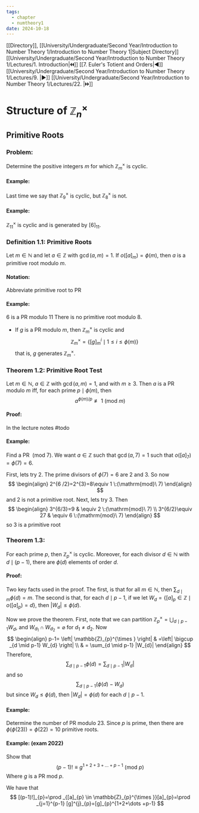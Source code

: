 ```yaml
---
tags:
  - chapter
  - numtheory1
date: 2024-10-18
---
```

[[Directory]], [[University/Undergraduate/Second Year/Introduction to Number Theory 1/Introduction to Number Theory 1|Subject Directory]]
[[University/Undergraduate/Second Year/Introduction to Number Theory 1/Lectures/1. Introduction|🞀🞀]] [[7. Euler's Totient and Orders|◀]] [[University/Undergraduate/Second Year/Introduction to Number Theory 1/Lectures/9. |▶]] [[University/Undergraduate/Second Year/Introduction to Number Theory 1/Lectures/22. |🞂🞂]]
# Structure of ${} \mathbb{Z}_{n}^{\times }  {}$
## Primitive Roots
### Problem:
Determine the positive integers ${} m {}$ for which ${} \mathbb{Z}_{m}^{\times } {}$ is cyclic.
#### Example:
Last time we say that ${} \mathbb{Z}_{9}^{\times } {}$ is cyclic, but ${} \mathbb{Z}_{8}^{\times } {}$ is not. 
#### Example:
${} \mathbb{Z}_{11}^{\times } {}$ is cyclic and is generated by ${} [6]_{11} {}$. 
### Definition 1.1: Primitive Roots
Let ${} m \in \mathbb{N} {}$ and let ${} a \in \mathbb{Z} {}$ with ${} \gcd(a,\, m)=1 {}$. If ${} o([a]_{m})=\phi(m) {}$, then $a$ is a primitive root modulo $m$. 
#### Notation: 
Abbreviate primitive root to PR
#### Example:
${} 6 {}$ is a PR modulo ${} 11 {}$
There is no primitive root modulo $8$. 
- If $g$ is a PR modulo $m$, then ${} \mathbb{Z}_{m}^{\times } {}$ is cyclic and
$$
\mathbb{Z}_{m}^{\times }=\{ [g]_{m}^{i} \mid  1\leq i\leq \phi(m) \}
$$
that is, $g$ generates ${} \mathbb{Z}_{m}^{\times } {}$.
### Theorem 1.2: Primitive Root Test
Let ${} m \in \mathbb{N} {}$, ${} a \in \mathbb{Z} {}$ with ${} \gcd(a,\, m)=1 {}$, and with $m\geq 3$. Then $a$ is a PR modulo $m$ iff, for each prime ${} p \mid  \phi(m) {}$, then
$$
a^{\phi(m)/p} \not\equiv 1 \:(\mathrm{mod}\  m) 
$$
#### Proof:
In the lecture notes #todo 
#### Example:
Find a PR ${} \:(\mathrm{mod}\  7)  {}$. We want ${} a \in \mathbb{Z} {}$ such that ${} \gcd(a,\, 7)=1 {}$ such that ${} o([a]_{7})=\phi(7)=6 {}$. 

First, lets try $2$. The prime divisors of ${} \phi(7)=6 {}$ are $2$ and $3$. So now
$$
\begin{align}
2^{6 /2}=2^{3}=8\equiv 1 \:(\mathrm{mod}\  7) 
\end{align}
$$
and $2$ is not a primitive root. Next, lets try $3$. Then
$$
\begin{align}
 3^{6/3}=9  & \equiv 2 \:(\mathrm{mod}\  7) \\
3^{6/2}\equiv 27 & \equiv 6 \:(\mathrm{mod}\  7)   
 \end{align}
$$
so ${} 3$ is a primitive root
### Theorem 1.3:
For each prime $p$, then ${} \mathbb{Z}_{p}^{\times } {}$ is cyclic. Moreover, for each divisor ${} d \in \mathbb{N} {}$ with ${} d \mid  (p-1) {}$, there are ${} \phi(d)$ elements of order $d$. 
#### Proof:
Two key facts used in the proof. The first, is that for all ${} m \in \mathbb{N} {}$, then ${} \sum _{d \mid m} \phi(d)=m {}$. The second is that, for each ${} d \mid  p-1 {}$, if we let $W_{d}=\{ [a]_{p} \in \mathbb{Z} \mid  o([a]_{p})=d \} {}$, then ${} |W_{d}| \leq \phi(d) {}$. 

Now we prove the theorem. First, note that we can partition ${} \mathbb{Z}_{p}^{\times }=\bigcup _{d \mid  p-1}W_{d} {}$, and ${} W_{d_{1}} \cap  W_{d_{2}}=\varnothing  {}$ for ${} d_{1} \neq d_{2} {}$. Now
$$
\begin{align}
p-1= \left| \mathbb{Z}_{p}^{\times } \right|  & =\left| \bigcup _{d \mid  p-1} W_{d}  \right| \\
 & = \sum_{d \mid  p-1} |W_{d}|
\end{align}
$$
Therefore, 
$$
\sum _{d \mid  p-1} \phi(d)= \sum_{d \mid  p-1 }|W_{d}|
$$
and so
$$
\sum _{d \mid  p-1} (\phi(d)-W_{d})
$$
but since ${} W_{d} \leq  \phi(d) {}$, then ${} |W_{d}|=\phi(d) {}$ for each ${} d  \mid p-1 {}$.
#### Example:
Determine the number of PR modulo $23 {}$. Since $p$ is prime, then there are ${} \phi(\phi(23))=\phi(22)=10 {}$ primitive roots. 
#### Example: (exam 2022)
Show that
$$
(p-1)! \equiv g^{1+2+3+\dots+p-1} \:(\mathrm{mod}\  p) 
$$
Where ${} g$ is a PR mod ${} p$.

We have that
$$
[(p-1)!]_{p}=\prod _{[a]_{p} \in \mathbb{Z}_{p}^{\times }}[a]_{p}=\prod _{j=1}^{p-1} [g]^{j}_{p}=[g]_{p}^{1+2+\dots +p-1}
$$


